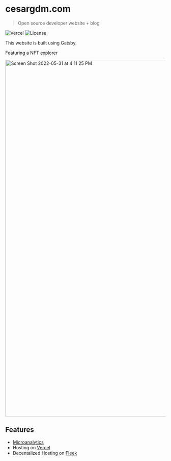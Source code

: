 # cesargdm.com

> Open source developer website + blog

![Vercel](http://therealsujitk-vercel-badge.vercel.app/?app=cesargdm) ![License](https://img.shields.io/badge/license-MIT-blue)

This website is built using Gatsby.

Featuring a NFT explorer

<img width="1116" alt="Screen Shot 2022-05-31 at 4 11 25 PM" src="https://user-images.githubusercontent.com/10179494/171286278-f6071fce-1ec4-46f5-9945-bac529a0eefc.png">

## Features

- [Microanalytics](https://microanalytics.io/cesargdm.com)
- Hosting on [Vercel](https://vercel.com/)
- Decentalized Hosting on [Fleek](https://fleek.co)
